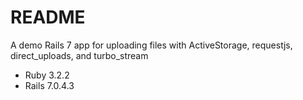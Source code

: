 # README

A demo Rails 7 app for uploading files with ActiveStorage, requestjs, direct_uploads, and turbo_stream

- Ruby 3.2.2
- Rails 7.0.4.3
